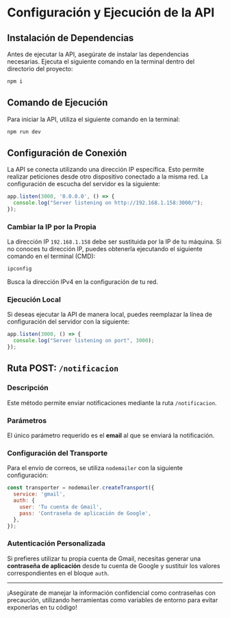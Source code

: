 
# Configuración y Ejecución de la API

## Instalación de Dependencias

Antes de ejecutar la API, asegúrate de instalar las dependencias necesarias. Ejecuta el siguiente comando en la terminal dentro del directorio del proyecto:

```bash
npm i
```

## Comando de Ejecución

Para iniciar la API, utiliza el siguiente comando en la terminal:

```bash
npm run dev
```

## Configuración de Conexión

La API se conecta utilizando una dirección IP específica. Esto permite realizar peticiones desde otro dispositivo conectado a la misma red. La configuración de escucha del servidor es la siguiente:

```javascript
app.listen(3000, '0.0.0.0', () => {
  console.log("Server listening on http://192.168.1.158:3000/");
});
```

### Cambiar la IP por la Propia

La dirección IP `192.168.1.158` debe ser sustituida por la IP de tu máquina. Si no conoces tu dirección IP, puedes obtenerla ejecutando el siguiente comando en el terminal (CMD):

```bash
ipconfig
```

Busca la dirección IPv4 en la configuración de tu red.

### Ejecución Local

Si deseas ejecutar la API de manera local, puedes reemplazar la línea de configuración del servidor con la siguiente:

```javascript
app.listen(3000, () => {
  console.log("Server listening on port", 3000);
});
```

## Ruta POST: `/notificacion`

### Descripción

Este método permite enviar notificaciones mediante la ruta `/notificacion`. 

### Parámetros

El único parámetro requerido es el **email** al que se enviará la notificación.

### Configuración del Transporte

Para el envío de correos, se utiliza `nodemailer` con la siguiente configuración:

```javascript
const transporter = nodemailer.createTransport({
  service: 'gmail',
  auth: {
    user: 'Tu cuenta de Gmail', 
    pass: 'Contraseña de aplicación de Google',      
  },
});
```

### Autenticación Personalizada

Si prefieres utilizar tu propia cuenta de Gmail, necesitas generar una **contraseña de aplicación** desde tu cuenta de Google y sustituir los valores correspondientes en el bloque `auth`.

---

¡Asegúrate de manejar la información confidencial como contraseñas con precaución, utilizando herramientas como variables de entorno para evitar exponerlas en tu código!
```
